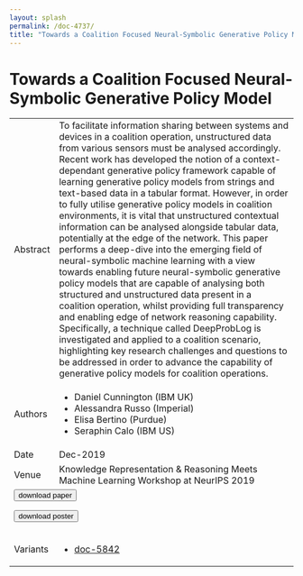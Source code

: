 ```yaml
---
layout: splash
permalink: /doc-4737/
title: "Towards a Coalition Focused Neural-Symbolic Generative Policy Model"
---
```


# Towards a Coalition Focused Neural-Symbolic Generative Policy Model

<table>
    <tbody>
    <tr>
        <td>Abstract</td>
        <td>To facilitate information sharing between systems and devices in a coalition operation, unstructured data from various sensors must be analysed accordingly. Recent work has developed the notion of a context-dependant generative policy framework capable of learning generative policy models from strings and text-based data in a tabular format. However, in order to fully utilise generative policy models in coalition environments, it is vital that unstructured contextual information can be analysed alongside tabular data, potentially at the edge of the network. This paper performs a deep-dive into the emerging field of neural-symbolic machine learning with a view towards enabling future neural-symbolic generative policy models that are capable of analysing both structured and unstructured data present in a coalition operation, whilst providing full transparency and enabling edge of network reasoning capability. Specifically, a technique called DeepProbLog is investigated and applied to a coalition scenario, highlighting key research challenges and questions to be addressed in order to advance the capability of generative policy models for coalition operations.</td>
    </tr>
    <tr>
        <td>Authors</td>
        <td>
            <ul>
                <li>Daniel Cunnington (IBM UK)</li>
                <li>Alessandra Russo (Imperial)</li>
                <li>Elisa Bertino (Purdue)</li>
                <li>Seraphin Calo (IBM US)</li>
            </ul>
        </td>
    </tr>
    <tr>
        <td>Date</td>
        <td>Dec-2019</td>
    </tr>
    <tr>
        <td>Venue</td>
        <td>Knowledge Representation & Reasoning Meets Machine Learning Workshop at NeurIPS 2019</td>
    </tr>
        <tr>
            <td colspan="2">
                <form method="get" action="https://dais-ita.org/sites/default/files/4531.pdf">
                    <button type="submit">download paper</button>
                </form>
                <form method="get" action="https://dais-ita.org/sites/default/files/4531_poster.pdf">
                    <button type="submit">download poster</button>
                </form>
            </td>
        </tr>
        <tr>
            <td>Variants</td>
            <td>
                <ul>
                    <li><a href="${varId}">doc-5842</a></li>
                </ul>
            </td>
        </tr>
    </tbody>
</table>
